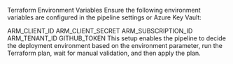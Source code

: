 Terraform Environment Variables
Ensure the following environment variables are configured in the pipeline settings or Azure Key Vault:

ARM_CLIENT_ID
ARM_CLIENT_SECRET
ARM_SUBSCRIPTION_ID
ARM_TENANT_ID
GITHUB_TOKEN
This setup enables the pipeline to decide the deployment environment based on the environment parameter, run the Terraform plan, wait for manual validation, and then apply the plan.